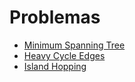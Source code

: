 # Problemas
- [Minimum Spanning Tree](https://open.kattis.com/problems/minspantree)
- [Heavy Cycle Edges](https://onlinejudge.org/index.php?option=com_onlinejudge&Itemid=8&category=117&page=show_problem&problem=2847)
- [Island Hopping](https://onlinejudge.org/index.php?option=com_onlinejudge&Itemid=8&category=245&page=show_problem&problem=3454)
